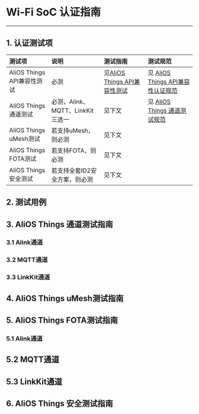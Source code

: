 # Wi-Fi SoC 认证指南

---

## 1. 认证测试项

| 测试项 | 说明 | 测试指南 | 测试规范 |
| :--- | :--- | :--- | :--- |
| AliOS Things API兼容性测试 | 必测 | 见[AliOS Things API兼容性测试](/certificate_manual/certificate_manual_api.md) | 见 [AliOS Things API兼容性认证规范](/certificate_docs/certificate_docs_api.md) |
| AliOS Things 通道测试 | 必测，Alink、MQTT、LinkKit三选一 | 见下文 | 见 [AliOS Things 通道测试规范](/certificate_docs/certificate_docs_channel.md) |
| AliOS Things uMesh测试 | 若支持uMesh，则必测 | 见下文 |  |
| AliOS Things FOTA测试 | 若支持FOTA，则必测 | 见下文 |  |
| AliOS Things 安全测试 | 若支持全套ID2安全方案，则必测 | 见下文 |  |

## 2. 测试用例

## 3. AliOS Things 通道测试指南

### 3.1 Alink通道

### 3.2 MQTT通道

### 3.3 LinkKit通道

## 4. AliOS Things uMesh测试指南

## 5. AliOS Things FOTA测试指南

### 5.1 Alink通道

## 5.2 MQTT通道

## 5.3 LinkKit通道

## 6. AliOS Things 安全测试指南



